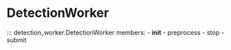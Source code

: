 # DetectionWorker

::: detection_worker.DetectionWorker
    members:
        - __init__
        - preprocess
        - stop
        - submit
